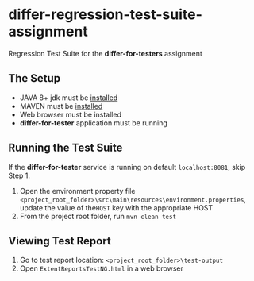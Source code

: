 # differ-regression-test-suite-assignment
Regression Test Suite for the **differ-for-testers** assignment

## The Setup
- JAVA 8+ jdk must be [installed](http://www.oracle.com/technetwork/java/javase/downloads/jdk8-downloads-2133151.html)  
- MAVEN must be [installed](https://maven.apache.org/download.cgi) 
- Web browser must be installed
- **differ-for-tester** application must be running

## Running the Test Suite
If the **differ-for-tester** service is running on default `localhost:8081`, skip Step 1.
1. Open the environment property file `<project_root_folder>\src\main\resources\environment.properties`,
update the value of the`HOST` key with the appropriate HOST
2. From the project root folder, run `mvn clean test`

## Viewing Test Report
1. Go to test report location: `<project_root_folder>\test-output`
2. Open `ExtentReportsTestNG.html` in a web browser
